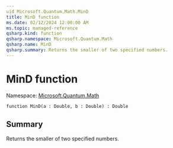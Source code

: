```yaml
---
uid Microsoft.Quantum.Math.MinD
title: MinD function
ms.date: 02/12/2024 12:00:00 AM
ms.topic: managed-reference
qsharp.kind: function
qsharp.namespace: Microsoft.Quantum.Math
qsharp.name: MinD
qsharp.summary: Returns the smaller of two specified numbers.
---
```


# MinD function

Namespace: [Microsoft.Quantum.Math](xref:Microsoft.Quantum.Math)

```qsharp
function MinD(a : Double, b : Double) : Double
```

## Summary
Returns the smaller of two specified numbers.

